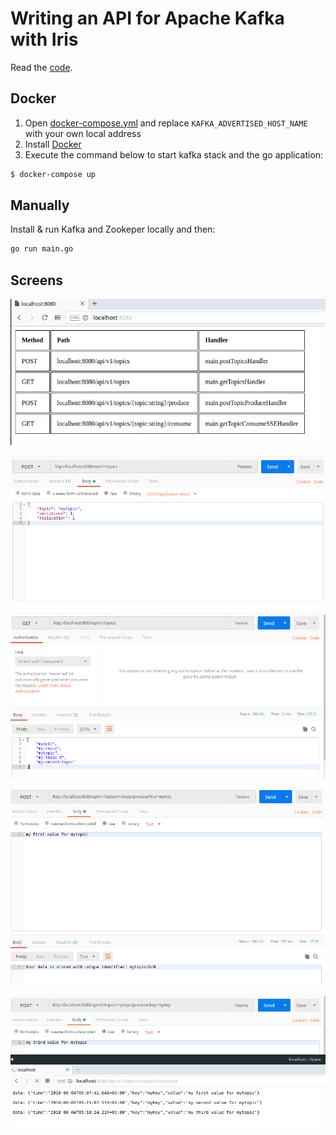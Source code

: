 # Writing an API for Apache Kafka with Iris

Read the [code](main.go).

## Docker

1. Open [docker-compose.yml](docker-compose.yml) and replace `KAFKA_ADVERTISED_HOST_NAME` with your own local address
2. Install [Docker](https://www.docker.com/)
3. Execute the command below to start kafka stack and the go application:

```sh
$ docker-compose up
```

## Manually

Install & run Kafka and Zookeper locally and then:

```sh
go run main.go
```

## Screens

![](0_docs.png)

![](1_create_topic.png)

![](2_list_topics.png)

![](3_store_to_topic.png)

![](4_retrieve_from_topic_real_time.png)
